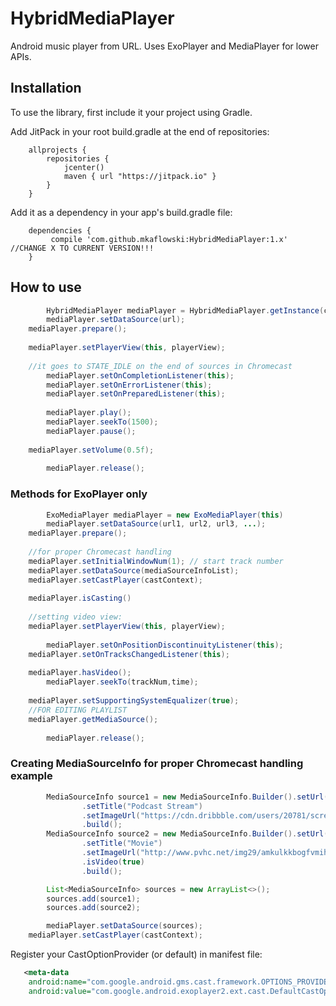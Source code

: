 # HybridMediaPlayer
Android music player from URL. Uses ExoPlayer and MediaPlayer for lower APIs.

## Installation

To use the library, first include it your project using Gradle.

Add JitPack in your root build.gradle at the end of repositories:
```
    allprojects {
        repositories {
            jcenter()
            maven { url "https://jitpack.io" }
        }
    }
```

Add it as a dependency in your app's build.gradle file:
```
	dependencies {
	     compile 'com.github.mkaflowski:HybridMediaPlayer:1.x' //CHANGE X TO CURRENT VERSION!!!
	}
```

## How to use

```java
        HybridMediaPlayer mediaPlayer = HybridMediaPlayer.getInstance(context);
        mediaPlayer.setDataSource(url);
	mediaPlayer.prepare();
	
	mediaPlayer.setPlayerView(this, playerView);
	
	//it goes to STATE_IDLE on the end of sources in Chromecast 
        mediaPlayer.setOnCompletionListener(this);
        mediaPlayer.setOnErrorListener(this);
        mediaPlayer.setOnPreparedListener(this);
        
        mediaPlayer.play();
        mediaPlayer.seekTo(1500);
        mediaPlayer.pause();
	
	mediaPlayer.setVolume(0.5f);
        
        mediaPlayer.release();
```

### Methods for ExoPlayer only

```java
        ExoMediaPlayer mediaPlayer = new ExoMediaPlayer(this)
        mediaPlayer.setDataSource(url1, url2, url3, ...);
	mediaPlayer.prepare();
	
	//for proper Chromecast handling
	mediaPlayer.setInitialWindowNum(1); // start track number
	mediaPlayer.setDataSource(mediaSourceInfoList);
	mediaPlayer.setCastPlayer(castContext);
	
	mediaPlayer.isCasting()
	
	//setting video view:
	mediaPlayer.setPlayerView(this, playerView);
	
        mediaPlayer.setOnPositionDiscontinuityListener(this);
	mediaPlayer.setOnTracksChangedListener(this);
        
	mediaPlayer.hasVideo();
        mediaPlayer.seekTo(trackNum,time);
	
	mediaPlayer.setSupportingSystemEqualizer(true);
	//FOR EDITING PLAYLIST
	mediaPlayer.getMediaSource();
	
        mediaPlayer.release();
```
### Creating MediaSourceInfo for proper Chromecast handling example

```java
        MediaSourceInfo source1 = new MediaSourceInfo.Builder().setUrl(url)
                .setTitle("Podcast Stream")
                .setImageUrl("https://cdn.dribbble.com/users/20781/screenshots/573506/podcast_logo.jpg")
                .build();
        MediaSourceInfo source2 = new MediaSourceInfo.Builder().setUrl(url3)
                .setTitle("Movie")
                .setImageUrl("http://www.pvhc.net/img29/amkulkkbogfvmihgspru.png")
                .isVideo(true)
                .build();

        List<MediaSourceInfo> sources = new ArrayList<>();
        sources.add(source1);
        sources.add(source2);

        mediaPlayer.setDataSource(sources);
	mediaPlayer.setCastPlayer(castContext);
```

Register your CastOptionProvider (or default) in manifest file:

```xml
   <meta-data
    android:name="com.google.android.gms.cast.framework.OPTIONS_PROVIDER_CLASS_NAME"
    android:value="com.google.android.exoplayer2.ext.cast.DefaultCastOptionsProvider" />
```
